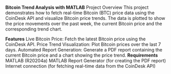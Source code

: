**Bitcoin Trend Analysis with MATLAB**
Project Overview
This project demonstrates how to fetch real-time Bitcoin (BTC) price data using the CoinDesk API and visualize Bitcoin price trends. 
The data is plotted to show the price movements over the past week,  the current Bitcoin price and the corresponding trend chart.

**Features**
Live Bitcoin Price: Fetch the latest Bitcoin price using the CoinDesk API.
Price Trend Visualization: Plot Bitcoin prices over the last 7 days.
Automated Report Generation: Generate a PDF report containing the current Bitcoin price and a chart showing the price trend.
**Requirements**
MATLAB (R20204a)
MATLAB Report Generator (for creating the PDF report)
Internet connection (for fetching real-time data from the CoinDesk API)

